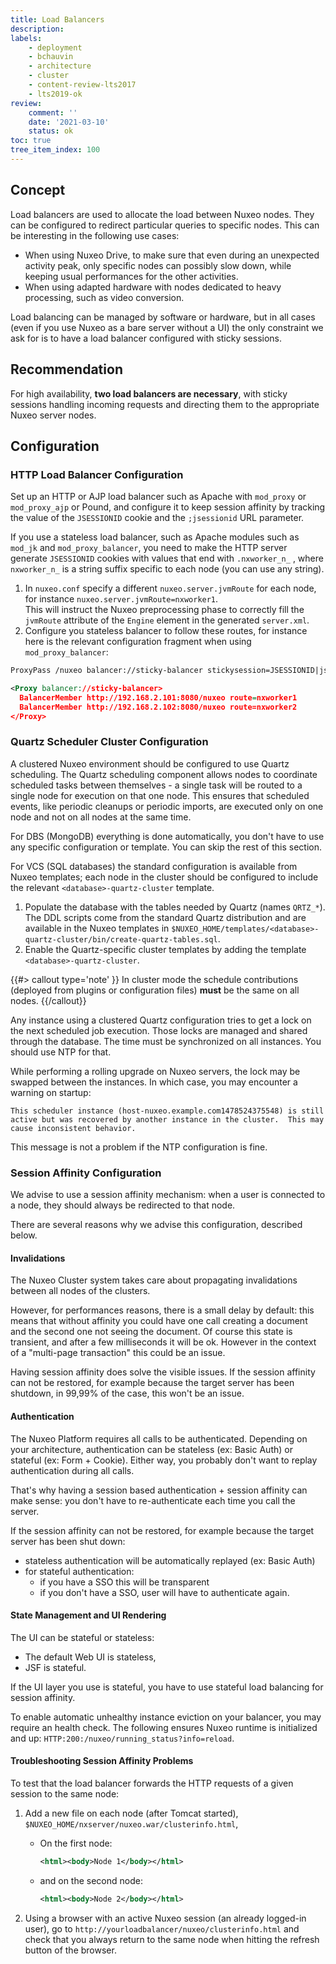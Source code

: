 ```yaml
---
title: Load Balancers
description:
labels:
    - deployment
    - bchauvin
    - architecture
    - cluster
    - content-review-lts2017
    - lts2019-ok
review:
    comment: ''
    date: '2021-03-10'
    status: ok
toc: true
tree_item_index: 100
---
```


## Concept

Load balancers are used to allocate the load between Nuxeo nodes. They can be configured to redirect particular queries to specific nodes. This can be interesting in the following use cases:
- When using Nuxeo Drive, to make sure that even during an unexpected activity peak, only specific nodes can possibly slow down, while keeping usual performances for the other activities.
- When using adapted hardware with nodes dedicated to heavy processing, such as video conversion.

Load balancing can be managed by software or hardware, but in all cases (even if you use Nuxeo as a bare server without a UI) the only constraint we ask for is to have a load balancer configured with sticky sessions.

## Recommendation

For high availability, **two load balancers are necessary**, with sticky sessions handling incoming requests and directing them to the appropriate Nuxeo server nodes.

## Configuration

### HTTP Load Balancer Configuration

Set up an HTTP or AJP load balancer such as Apache with `mod_proxy` or `mod_proxy_ajp` or Pound, and configure it to keep session affinity by tracking the value of the `JSESSIONID` cookie and the `;jsessionid` URL parameter.

If you use a stateless load balancer, such as Apache modules such as `mod_jk` and `mod_proxy_balancer`, you need to make the HTTP server generate `JSESSIONID` cookies with values that end with `.nxworker_n_` , where `nxworker_n_` is a string suffix specific to each node (you can use any string).

1.  In `nuxeo.conf` specify a different `nuxeo.server.jvmRoute` for each node, for instance `nuxeo.server.jvmRoute=nxworker1`.</br>
    This will instruct the Nuxeo preprocessing phase to correctly fill the `jvmRoute` attribute of the `Engine` element in the generated `server.xml`.
2.  Configure you stateless balancer to follow these routes, for instance here is the relevant configuration fragment when using `mod_proxy_balancer`:

```xml
ProxyPass /nuxeo balancer://sticky-balancer stickysession=JSESSIONID|jsessionid  nofailover=On

<Proxy balancer://sticky-balancer>
  BalancerMember http://192.168.2.101:8080/nuxeo route=nxworker1
  BalancerMember http://192.168.2.102:8080/nuxeo route=nxworker2
</Proxy>
```

### Quartz Scheduler Cluster Configuration

A clustered Nuxeo environment should be configured to use Quartz scheduling. The Quartz scheduling component allows nodes to coordinate scheduled tasks between themselves - a single task will be routed to a single node for execution on that one node. This ensures that scheduled events, like periodic cleanups or periodic imports, are executed only on one node and not on all nodes at the same time.

For DBS (MongoDB) everything is done automatically, you don't have to use any specific configuration or template. You can skip the rest of this section.

For VCS (SQL databases) the standard configuration is available from Nuxeo templates; each node in the cluster should be configured to include the relevant `<database>-quartz-cluster` template.

1.  Populate the database with the tables needed by Quartz (names `QRTZ_*`).</br>
    The DDL scripts come from the standard Quartz distribution and are available in the Nuxeo templates in `$NUXEO_HOME/templates/<database>-quartz-cluster/bin/create-quartz-tables.sql`.
2.  Enable the Quartz-specific cluster templates by adding the template `<database>-quartz-cluster`.

{{#> callout type='note' }}
In cluster mode the schedule contributions (deployed from plugins or configuration files) **must** be the same on all nodes.
{{/callout}}

Any instance using a clustered Quartz configuration tries to get a lock on the next scheduled job execution. Those locks are managed and shared through the database.
The time must be synchronized on all instances. You should use NTP for that.

While performing a rolling upgrade on Nuxeo servers, the lock may be swapped between the instances. In which case, you may encounter a warning on startup:
```
This scheduler instance (host-nuxeo.example.com1478524375548) is still active but was recovered by another instance in the cluster.  This may cause inconsistent behavior.
```
This message is not a problem if the NTP configuration is fine.

### Session Affinity Configuration

We advise to use a session affinity mechanism: when a user is connected to a node, they should always be redirected to that node.

There are several reasons why we advise this configuration, described below.

#### Invalidations

The Nuxeo Cluster system takes care about propagating invalidations between all nodes of the clusters.

However, for performances reasons, there is a small delay by default: this means that without affinity you could have one call creating a document and the second one not seeing the document. Of course this state is transient, and after a few milliseconds it will be ok. However in the context of a "multi-page transaction" this could be an issue.

Having session affinity does solve the visible issues. If the session affinity can not be restored, for example because the target server has been shutdown, in 99,99% of the case, this won't be an issue.

#### Authentication

The Nuxeo Platform requires all calls to be authenticated. Depending on your architecture, authentication can be stateless (ex: Basic Auth) or stateful (ex: Form + Cookie). Either way, you probably don't want to replay authentication during all calls.

That's why having a session based authentication + session affinity can make sense: you don't have to re-authenticate each time you call the server.

If the session affinity can not be restored, for example because the target server has been shut down:

- stateless authentication will be automatically replayed (ex: Basic Auth)
- for stateful authentication:
    - if you have a SSO this will be transparent
    - if you don't have a SSO, user will have to authenticate again.

#### State Management and UI Rendering

The UI can be stateful or stateless:
- The default Web UI is stateless,
- JSF is stateful.

If the UI layer you use is stateful, you have to use stateful load balancing for session affinity.

To enable automatic unhealthy instance eviction on your balancer, you may require an health check.
The following ensures Nuxeo runtime is initialized and up: `HTTP:200:/nuxeo/running_status?info=reload`.

#### Troubleshooting Session Affinity Problems

To test that the load balancer forwards the HTTP requests of a given session to the same node:

1.  Add a new file on each node (after Tomcat started), `$NUXEO_HOME/nxserver/nuxeo.war/clusterinfo.html`,

    - On the first node:
        ```xml
        <html><body>Node 1</body></html>
        ```

    - and on the second node:
        ```xml
        <html><body>Node 2</body></html>
        ```

2.  Using a browser with an active Nuxeo session (an already logged-in user), go to `http://yourloadbalancer/nuxeo/clusterinfo.html` and check that you always return to the same node when hitting the refresh button of the browser.
